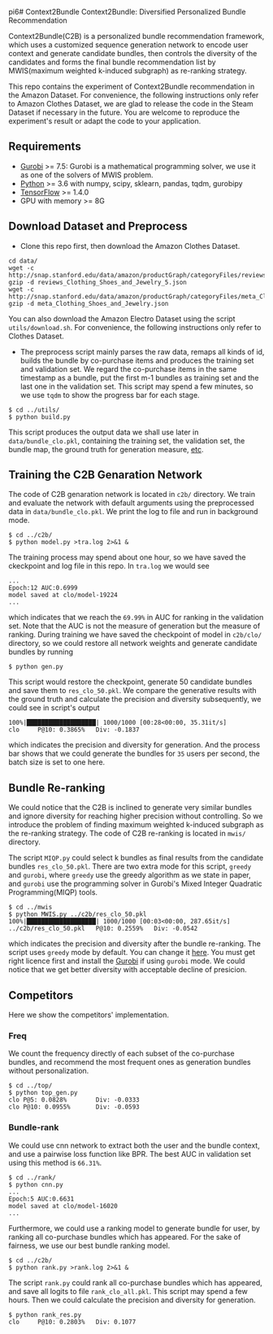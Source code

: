 pi6# Context2Bundle
Context2Bundle: Diversified Personalized Bundle Recommendation

Context2Bundle(C2B) is a personalized bundle recommendation framework, which uses a customized sequence generation network to encode user context and generate candidate bundles, then controls the diversity of the candidates and forms the final bundle recommendation list by MWIS(maximum weighted k-induced subgraph) as re-ranking strategy.

This repo contains the experiment of Context2Bundle recommendation in the Amazon Dataset. For convenience, the following instructions only refer to Amazon Clothes Dataset, we are glad to release the code in the Steam Dataset if necessary in the future. You are welcome to reproduce the experiment's result or adapt the code to your application.

## Requirements
* [Gurobi](http://www.gurobi.com/downloads/download-center) >= 7.5: Gurobi is a mathematical programming solver, we use it as one of the solvers of MWIS problem.
* [Python](https://www.anaconda.com/download/) >= 3.6 with numpy, scipy, sklearn, pandas, tqdm, gurobipy
* [TensorFlow](https://www.tensorflow.org/) >= 1.4.0
* GPU with memory >= 8G

## Download Dataset and Preprocess
* Clone this repo first, then download the Amazon Clothes Dataset.
```
cd data/
wget -c http://snap.stanford.edu/data/amazon/productGraph/categoryFiles/reviews_Clothing_Shoes_and_Jewelry_5.json
gzip -d reviews_Clothing_Shoes_and_Jewelry_5.json
wget -c http://snap.stanford.edu/data/amazon/productGraph/categoryFiles/meta_Clothing_Shoes_and_Jewelry.json
gzip -d meta_Clothing_Shoes_and_Jewelry.json
```
You can also download the Amazon Electro Dataset using the script `utils/download.sh`. For convenience, the following instructions only refer to Clothes Dataset.

* The preprocess script mainly parses the raw data, remaps all kinds of id, builds the bundle by co-purchase items and produces the training set and validation set. We regard the co-purchase items in the same timestamp as a bundle, put the first m-1 bundles as training set and the last one in the validation set. This script may spend a few minutes, so we use `tqdm` to show the progress bar for each stage.
```
$ cd ../utils/
$ python build.py
```
This script produces the output data we shall use later in `data/bundle_clo.pkl`, containing the training set, the validation set, the bundle map, the ground truth for generation measure, [etc](https://github.com/jinze1994/Context2Bundle/blob/b127cbeaeaacb7a280d02b3e00902276018d546f/utils/build.py#L130).

## Training the C2B Genaration Network
The code of C2B genaration network is located in `c2b/` directory. We train and evaluate the network with default arguments using the preprocessed data in `data/bundle_clo.pkl`. We print the log to file and run in background mode. 
```
$ cd ../c2b/
$ python model.py >tra.log 2>&1 &
```
The training process may spend about one hour, so we have saved the ckeckpoint and log file in this repo. In `tra.log` we would see
```
...
Epoch:12 AUC:0.6999
model saved at clo/model-19224
...
```
which indicates that we reach the `69.99%` in AUC for ranking in the validation set. Note that the AUC is not the measure of generation but the measure of ranking. During training we have saved the checkpoint of model in `c2b/clo/` directory, so we could restore all network weights and generate candidate bundles by running
```
$ python gen.py
```
This script would restore the checkpoint, generate 50 candidate bundles and save them to `res_clo_50.pkl`. We compare the generative results with the ground truth and calculate the precision and diversity subsequently, we could see in script's output
```
100%|███████████████████| 1000/1000 [00:28<00:00, 35.31it/s]
clo     P@10: 0.3865%   Div: -0.1837
```
which indicates the precision and diversity for generation. And the process bar shows that we could generate the bundles for `35` users per second, the batch size is set to one here.

## Bundle Re-ranking
We could notice that the C2B is inclined to generate very similar bundles and ignore diversity for reaching higher precision without controlling. So we introduce the problem of finding maximum weighted k-induced subgraph as the re-ranking strategy. The code of C2B re-ranking is located in `mwis/` directory.

The script `MIQP.py` could select k bundles as final results from the candidate bundles `res_clo_50.pkl`. There are two extra mode for this script, `greedy` and `gurobi`, where `greedy` use the greedy algorithm as we state in paper, and `gurobi` use the programming solver in Gurobi's Mixed Integer Quadratic Programming(MIQP) tools.
```
$ cd ../mwis
$ python MWIS.py ../c2b/res_clo_50.pkl
100%|███████████████████| 1000/1000 [00:03<00:00, 287.65it/s]
../c2b/res_clo_50.pkl   P@10: 0.2559%   Div: -0.0542
```
which indicates the precision and diversity after the bundle re-ranking.
The script uses `greedy` mode by default. You can change it [here](https://github.com/jinze1994/Context2Bundle/blob/b127cbeaeaacb7a280d02b3e00902276018d546f/miqp/MIQP.py#L12). You must get right licence first and install the [Gurobi](http://www.gurobi.com/downloads/download-center) if using `gurobi` mode.
We could notice that we get better diversity with acceptable decline of presicion.

## Competitors
Here we show the competitors' implementation.

### Freq

We count the frequency directly of each subset of the co-purchase bundles, and recommend the most frequent ones as generation bundles without personalization.
```
$ cd ../top/
$ python top_gen.py
clo P@5: 0.0828%        Div: -0.0333
clo P@10: 0.0955%       Div: -0.0593
```

### Bundle-rank

We could use cnn network to extract both the user and the bundle context, and use a pairwise loss function like BPR. The best AUC in validation set using this method is `66.31%`.
```
$ cd ../rank/
$ python cnn.py
...
Epoch:5 AUC:0.6631
model saved at clo/model-16020
...
```

Furthermore, we could use a ranking model to generate bundle for user, by ranking all co-purchase bundles which has appeared. For the sake of fairness, we use our best bundle ranking model.
```
$ cd ../c2b/
$ python rank.py >rank.log 2>&1 &
```
The script `rank.py` could rank all co-purchase bundles which has appeared, and save all logits to file `rank_clo_all.pkl`. This script may spend a few hours. Then we could calculate the precision and diversity for generation.
```
$ python rank_res.py
clo     P@10: 0.2803%   Div: 0.1077
```
